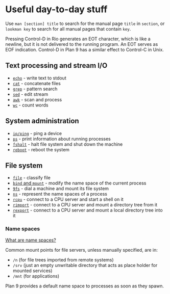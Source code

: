 # Useful day-to-day stuff

Use `man [section] title` to search for the manual page `title` in `section`, or `lookman key` to search for all manual pages that contain `key`.

Pressing Control-D in Rio generates an EOT character, which is like a newline, but it is not delivered to the running program. An EOT serves as EOF indication. Control-D in Plan 9 has a similar effect to Control-C in Unix.

## Text processing and stream I/O

- [`echo`](https://man.9front.org/1/echo) - write text to stdout
- [`cat`](https://man.9front.org/1/cat) - concatenate files
- [`grep`](https://man.9front.org/1/grep) - pattern search
- [`sed`](https://man.9front.org/1/sed) - edit stream
- [`awk`](https://man.9front.org/1/awk) - scan and process
- [`wc`](https://man.9front.org/1/wc) - count words

## System administration

- [`ip/ping`](http://man.9front.org/8/ping) - ping a device
- [`ps`](https://man.9front.org/1/ps) - print information about running processes
- [`fshalt`](https://man.9front.org/8/fshalt) - halt file system and shut down the machine
- [`reboot`](https://man.9front.org/8/reboot) - reboot the system

## File system

- [`file`](https://man.9front.org/1/file) - classify file
- [`bind` and `mount`](https://man.9front.org/1/bind) - modify the name space of the current process
- [`9fs`](https://man.9front.org/4/srv) - dial a machine and mount its file system
- [`ns`](https://man.9front.org/1/ns) - represent the name spaces of a process
- [`rcpu`](https://man.9front.org/1/rcpu) - connect to a CPU server and start a shell on it
- [`rimport`](https://man.9front.org/1/rcpu) - connect to a CPU server and mount a directory tree from it
- [`rexport`](https://man.9front.org/1/rcpu) - connect to a CPU server and mount a local directory tree into it

### Name spaces

[What are name spaces?](namespaces.md)

Common mount points for file servers, unless manually specified, are in:

- `/n` (for file trees imported from remote systems)
- `/srv` (just an empty unwritable directory that acts as place holder for mounted services)
- `/mnt` (for applications)

Plan 9 provides a default name space to processes as soon as they spawn.
